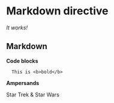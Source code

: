 # Markdown directive
  *It works!*  
  ## Markdown

  **Code blocks**

      This is <b>bold</b>

  **Ampersands**

  Star Trek & Star Wars
